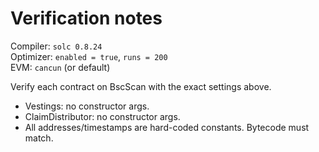 # Verification notes

Compiler: `solc 0.8.24`  
Optimizer: `enabled = true`, `runs = 200`  
EVM: `cancun` (or default)

Verify each contract on BscScan with the exact settings above.
- Vestings: no constructor args.
- ClaimDistributor: no constructor args.
- All addresses/timestamps are hard-coded constants. Bytecode must match.
